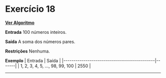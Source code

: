 # Exercício 18
[**Ver Algoritmo**](Algoritmo18.md)

**Entrada**
100 números inteiros.

**Saída**
A soma dos números pares.

**Restrições**
Nenhuma.

**Exemplo**
| Entrada                                      | Saída |
|----------------------------------------------|-------|
| 1, 2, 3, 4, 5, ..., 98, 99, 100               | 2550  |

---
